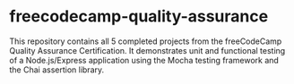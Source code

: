 # freecodecamp-quality-assurance
This repository contains all 5 completed projects from the freeCodeCamp Quality Assurance Certification. It demonstrates unit and functional testing of a Node.js/Express application using the Mocha testing framework and the Chai assertion library.
